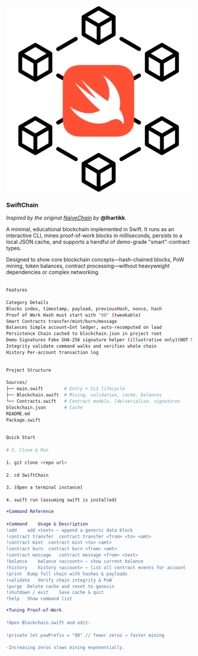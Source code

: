 ![art](SwiftChain.png)

### SwiftChain

*Inspired by the original [NaiveChain](https://github.com/lhartikk/naivechain) by* **@lhartikk**.

A minimal, educational blockchain implemented in Swift.  It runs as an interactive CLI, mines proof-of-work blocks in milliseconds, persists to a local JSON cache, and supports a handful of demo-grade "smart"-contract types.

Designed to show core blockchain concepts—hash-chained blocks, PoW mining, token balances, contract processing—without heavyweight dependencies or complex networking.

```bash

Features

Category Details
Blocks index, timestamp, payload, previousHash, nonce, hash
Proof of Work Hash must start with "00" (tweakable)
Smart Contracts transfer/mint/burn/message
Balances Simple account→Int ledger, auto-recomputed on load
Persistence	Chain cached to blockchain.json in project root
Demo Signatures	Fake SHA-256 signature helper (illustrative only)(NOT SECURE!)
Integrity validate command walks and verifies whole chain
History	Per-account transaction log

```
```bash

Project Structure

Sources/
├── main.swift        # Entry + CLI lifecycle
├── Blockchain.swift  # Mining, validation, cache, balances
└── Contracts.swift   # Contract models, (de)serialise, signatures
blockchain.json       # Cache
README.md
Package.swift

```
```bash

Quick Start

# 1. Clone & Run

1. git clone <repo url>

2. cd SwiftChain

3. (Open a terminal instance)

4. swift run (assuming swift is installed)

```

```diff
+Command Reference

+Command	Usage & Description
!add	add <text> — append a generic data block
!contract transfer	contract transfer <from> <to> <amt>
!contract mint	contract mint <to> <amt>
!contract burn	contract burn <from> <amt>
!contract message	contract message <from> <text>
!balance	balance <account> — show current balance
!history	history <account> — list all contract events for account
!print	Dump full chain with hashes & payloads
!validate	Verify chain integrity & PoW
!purge	Delete cache and reset to genesis
!shutdown / exit	Save cache & quit
!help	Show command list
```

```diff
+Tuning Proof-of-Work

!Open Blockchain.swift and edit:

!private let powPrefix = "00" // fewer zeros → faster mining

-Increasing zeros slows mining exponentially.
```